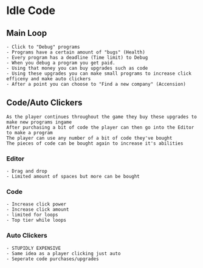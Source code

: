 # Idle Code

## Main Loop

    - Click to "Debug" programs
    - Programs have a certain amount of "bugs" (Health)
    - Every program has a deadline (Time limit) to Debug
    - When you debug a program you get paid.
    - Using that money you can buy upgrades such as code
    - Using these upgrades you can make small programs to increase click efficeny and make auto clickers
    - After a point you can choose to "Find a new company" (Accension)

## Code/Auto Clickers

    As the player continues throughout the game they buy these upgrades to make new programs ingame
    After purchasing a bit of code the player can then go into the Editor to make a program
    The player can use any number of a bit of code they've bought
    The pieces of code can be bought again to increase it's abilities

### Editor

    - Drag and drop
    - Limited amount of spaces but more can be bought

### Code

    - Increase click power
    - Increase click amount
    - limited for loops
    - Top tier while loops

### Auto Clickers

    - STUPIDLY EXPENSIVE
    - Same idea as a player clicking just auto
    - Seperate code purchases/upgrades